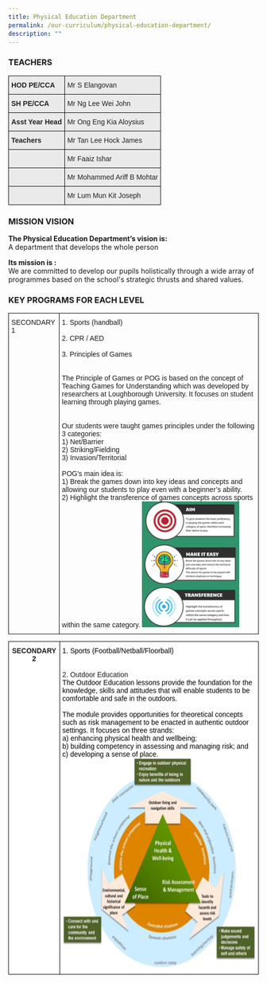 ```yaml
---
title: Physical Education Department
permalink: /our-curriculum/physical-education-department/
description: ""
---
```

### TEACHERS

<style type="text/css">
.tg  {border-collapse:collapse;border-spacing:0;}
.tg td{border-color:black;border-style:solid;border-width:1px;font-family:Arial, sans-serif;font-size:14px;
  overflow:hidden;padding:10px 5px;word-break:normal;}
.tg th{border-color:black;border-style:solid;border-width:1px;font-family:Arial, sans-serif;font-size:14px;
  font-weight:normal;overflow:hidden;padding:10px 5px;word-break:normal;}
.tg .tg-y7qa{background-color:#EAEAEA;color:#222;text-align:left;vertical-align:top}
.tg .tg-ii8k{background-color:#EAEAEA;color:#222;text-align:center;vertical-align:top}
.tg .tg-rj1p{background-color:#EAEAEA;color:#222;font-weight:bold;text-align:left;vertical-align:top}
.tg .tg-ku5w{background-color:#EAEAEA;color:#222;text-align:center;vertical-align:middle}
</style>
<table class="tg">
<thead>
  <tr>
    <th class="tg-rj1p">HOD PE/CCA</th>
    <th class="tg-y7qa">Mr S Elangovan</th>
  </tr>
</thead>
<tbody>
  <tr>
    <td class="tg-rj1p">SH PE/CCA</td>
    <td class="tg-y7qa">Mr Ng Lee Wei John</td>
  </tr>
  <tr>
    <td class="tg-rj1p">Asst Year Head</td>
    <td class="tg-y7qa">Mr Ong Eng Kia Aloysius</td>
  </tr>
  <tr>
    <td class="tg-rj1p">Teachers</td>
    <td class="tg-y7qa">Mr Tan Lee Hock James</td>
  </tr>
  <tr>
    <td class="tg-ku5w"></td>
    <td class="tg-y7qa">Mr Faaiz Ishar</td>
  </tr>
  <tr>
    <td class="tg-ku5w"></td>
    <td class="tg-y7qa">Mr Mohammed Ariff B Mohtar</td>
  </tr>
  <tr>
    <td class="tg-ii8k"> </td>
    <td class="tg-y7qa">Mr Lum Mun Kit Joseph</td>
  </tr>
</tbody>
</table>

### MISSION VISION

**The Physical Education Department’s vision is:** <br>
A department that develops the whole person  
  
**Its mission is :**   <br>
We are committed to develop our pupils holistically through a wide array of programmes based on the school's strategic thrusts and shared values.


### KEY PROGRAMS FOR EACH LEVEL

<style type="text/css">
.tg  {border-collapse:collapse;border-spacing:0;}
.tg td{border-color:black;border-style:solid;border-width:1px;font-family:Arial, sans-serif;font-size:14px;
  overflow:hidden;padding:10px 5px;word-break:normal;}
.tg th{border-color:black;border-style:solid;border-width:1px;font-family:Arial, sans-serif;font-size:14px;
  font-weight:normal;overflow:hidden;padding:10px 5px;word-break:normal;}
.tg .tg-0lax{text-align:left;vertical-align:top}
</style>
<table class="tg">
<thead>
  <tr>
    <td class="tg-0lax">SECONDARY 1</td>
    <td class="tg-0lax">1. Sports (handball) <br><br>2. CPR / AED<br><br>3. Principles of Games<br><br><br><span style="font-weight:400;font-style:normal">The Principle of Games or POG is based on the concept of Teaching Games for Understanding which was developed by researchers at Loughborough University. It focuses on student learning through playing games.</span><br><br><br><span style="font-weight:400;font-style:normal">Our students were taught games principles under the following 3 categories:</span><br><span style="font-weight:400;font-style:normal">1) Net/Barrier</span><br><span style="font-weight:400;font-style:normal">2) Striking/Fielding</span><br><span style="font-weight:400;font-style:normal">3) Invasion/Territorial</span><br><br><span style="font-weight:400;font-style:normal">POG's main idea is:</span><br><span style="font-weight:400;font-style:normal">1)     Break the games down into key ideas and concepts and allowing our students to play even with a beginner’s ability.</span><br><span style="font-weight:400;font-style:normal">2)     Highlight the transference of games concepts across sports within the same category.
<img src="/images/PE.png" style="width:50%"></span></td>
  </tr>
</thead>
</table>
<style type="text/css">
.tg  {border-collapse:collapse;border-spacing:0;}
.tg td{border-color:black;border-style:solid;border-width:1px;font-family:Arial, sans-serif;font-size:14px;
  overflow:hidden;padding:10px 5px;word-break:normal;}
.tg th{border-color:black;border-style:solid;border-width:1px;font-family:Arial, sans-serif;font-size:14px;
  font-weight:normal;overflow:hidden;padding:10px 5px;word-break:normal;}
.tg .tg-9hzb{background-color:#FFF;font-weight:bold;text-align:center;vertical-align:top}
.tg .tg-ktyi{background-color:#FFF;text-align:left;vertical-align:top}
</style>
<table class="tg">
<thead>
  <tr>
    <td class="tg-9hzb">SECONDARY 2</td>
    <td class="tg-ktyi"><span style="color:#000">1. Sports (Football/Netball/Floorball)</span><br><br><br>2. Outdoor Education<br><span style="color:#000">The Outdoor Education lessons provide the foundation for the knowledge, skills and attitudes that will enable students to be comfortable and safe in the outdoors. </span><br><br><span style="color:#000">The module provides opportunities for theoretical concepts such as risk management to be enacted in authentic outdoor settings. It focuses on three strands:</span><br><span style="color:#000">a)</span>	<span style="color:#000">enhancing physical health and wellbeing;</span><br><span style="color:#000">b)</span>	<span style="color:#000">building competency in assessing and managing risk; and</span><br><span style="color:#000">c)</span>	<span style="color:#000">developing a sense of place. </span><br><img src="/images/PE%20diagram.png" alt="PE diagram.png" width="510" height="421"></td>
  </tr>
</thead>
</table>